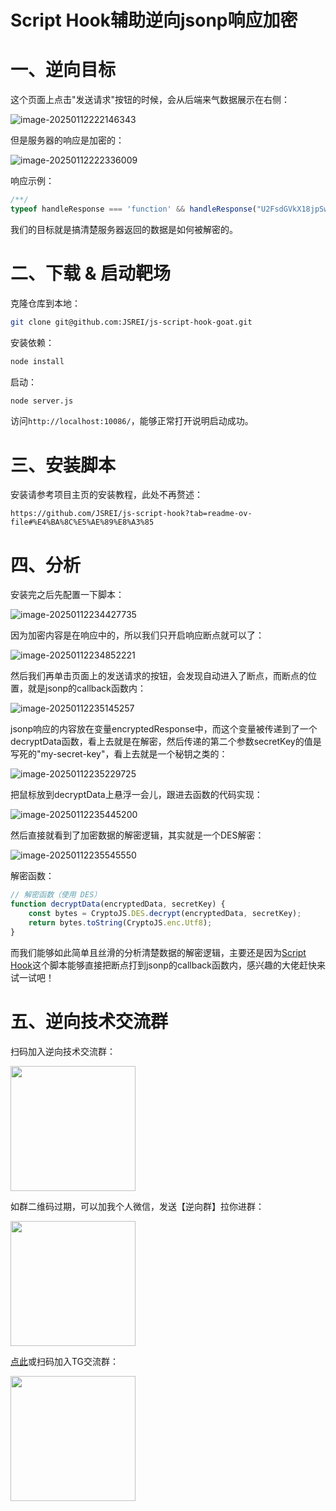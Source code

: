 # Script Hook辅助逆向jsonp响应加密

# 一、逆向目标

这个页面上点击"发送请求"按钮的时候，会从后端来气数据展示在右侧：

![image-20250112222146343](./README.assets/image-20250112222146343.png)

但是服务器的响应是加密的：

![image-20250112222336009](./README.assets/image-20250112222336009.png)

响应示例：

```js
/**/
typeof handleResponse === 'function' && handleResponse("U2FsdGVkX18jpSwKLBja1RP6m9cFa3PyMKk/uydl6d1zCAYCISbs7WNV/qzxA2Pjp8/cogXmLwy+Ox63NJ/kOk+b6LgUoqBtRNxglWIDjRWlEcDzMtnEkUclvk/qkM0nSEiPHlf22gXn5R4s6h5RCpW4rO4s6UwX");
```

我们的目标就是搞清楚服务器返回的数据是如何被解密的。

# 二、下载 & 启动靶场

克隆仓库到本地：

```bash
git clone git@github.com:JSREI/js-script-hook-goat.git
```

安装依赖：

```bash
node install
```

启动：

```bash
node server.js
```

访问`http://localhost:10086/`，能够正常打开说明启动成功。


# 三、安装脚本

安装请参考项目主页的安装教程，此处不再赘述：

```
https://github.com/JSREI/js-script-hook?tab=readme-ov-file#%E4%BA%8C%E5%AE%89%E8%A3%85
```

# 四、分析

安装完之后先配置一下脚本：

![image-20250112234427735](./README.assets/image-20250112234427735.png)

因为加密内容是在响应中的，所以我们只开启响应断点就可以了：

![image-20250112234852221](./README.assets/image-20250112234852221.png)

然后我们再单击页面上的发送请求的按钮，会发现自动进入了断点，而断点的位置，就是jsonp的callback函数内：

![image-20250112235145257](./README.assets/image-20250112235145257.png)

jsonp响应的内容放在变量encryptedResponse中，而这个变量被传递到了一个decryptData函数，看上去就是在解密，然后传递的第二个参数secretKey的值是写死的"my-secret-key"，看上去就是一个秘钥之类的：

![image-20250112235229725](./README.assets/image-20250112235229725.png)

把鼠标放到decryptData上悬浮一会儿，跟进去函数的代码实现：

![image-20250112235445200](./README.assets/image-20250112235445200.png)

然后直接就看到了加密数据的解密逻辑，其实就是一个DES解密：

![image-20250112235545550](./README.assets/image-20250112235545550.png)

解密函数：

```js
// 解密函数（使用 DES）
function decryptData(encryptedData, secretKey) {
    const bytes = CryptoJS.DES.decrypt(encryptedData, secretKey);
    return bytes.toString(CryptoJS.enc.Utf8);
}
```

而我们能够如此简单且丝滑的分析清楚数据的解密逻辑，主要还是因为[Script Hook](https://github.com/JSREI/js-script-hook)这个脚本能够直接把断点打到jsonp的callback函数内，感兴趣的大佬赶快来试一试吧！



# 五、逆向技术交流群

扫码加入逆向技术交流群：

<img src="https://github.com/JSREI/.github/raw/main/profile/README.assets/image-20241016230653669.png" style="width: 200px">

如群二维码过期，可以加我个人微信，发送【逆向群】拉你进群：

<img src="https://github.com/JSREI/.github/raw/main/profile/README.assets/image-20231030132026541-7614065.png" style="width: 200px">

[点此](https://t.me/jsreijsrei)或扫码加入TG交流群：

<img src="https://github.com/JSREI/.github/raw/main/profile/README.assets/image-20241016231143315.png" style="width: 200px">



